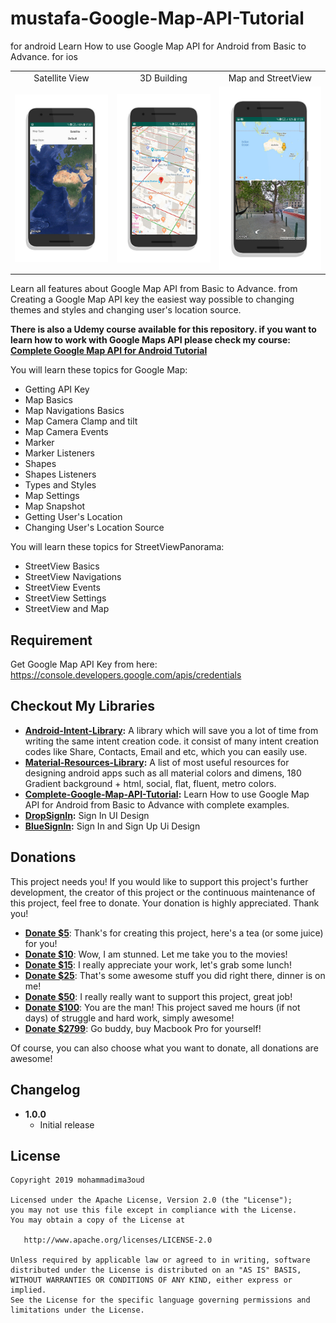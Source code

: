 # mustafa-Google-Map-API-Tutorial
for android
Learn How to use Google Map API for Android from Basic to Advance.
for ios
<table>
	<tbody>
		<tr>
			<td align="center">Satellite View</td>
			<td align="center">3D Building</td>
            <td align="center">Map and StreetView</td>
		</tr>
		<tr>
			<td align="center">
				<img src="images/Satellite View.jpg" alt="Satellite View"/>
			</td>
			<td align="center">
				<img src="images/3D Building.jpg" alt="3D Buildings"/>
			</td>
			<td align="center">
				<img src="images/Map and StreetView.jpg" alt="Map and StreetView"/>
			</td>
		</tr>
	</tbody>
</table>

Learn all features about Google Map API from Basic to Advance. from Creating a Google Map API key the easiest way possible to changing themes and styles and changing user's location source.

<b>There is also a Udemy course available for this repository. 
if you want to learn how to work with Google Maps API please check my course: [Complete Google Map API for Android Tutorial](https://www.udemy.com/course/the-complete-google-map-api-for-android-tutorial/?referralCode=07C6875E9237D69DA280)</b>


You will learn these topics for Google Map:
* Getting API Key
* Map Basics
* Map Navigations Basics
* Map Camera Clamp and tilt
* Map Camera Events
* Marker
* Marker Listeners
* Shapes
* Shapes Listeners
* Types and Styles
* Map Settings
* Map Snapshot
* Getting User's Location
* Changing User's Location Source

You will learn these topics for StreetViewPanorama:
* StreetView Basics
* StreetView Navigations
* StreetView Events
* StreetView Settings
* StreetView and Map


## Requirement
Get Google Map API Key from here: https://console.developers.google.com/apis/credentials

## Checkout My Libraries
* **[Android-Intent-Library](https://github.com/mohammadima3oud/Android-Intent-Library):** A library which will save you a lot of time from writing the same intent creation code. it consist of many intent creation codes like Share, Contacts, Email and etc, which you can easily use.
* **[Material-Resources-Library](https://github.com/mohammadima3oud/Material-Resources-Library):** A list of most useful resources for designing android apps such as all material colors and dimens, 180 Gradient background + html, social, flat, fluent, metro colors.
* **[Complete-Google-Map-API-Tutorial](https://github.com/mohammadima3oud/Complete-Google-Map-API-Tutorial):** Learn How to use Google Map API for Android from Basic to Advance with complete examples.
* **[DropSignIn](https://github.com/mohammadima3oud/DropSignIn):** Sign In UI Design
* **[BlueSignIn](https://github.com/mohammadima3oud/BlueSignIn):** Sign In and Sign Up Ui Design

## Donations
This project needs you! If you would like to support this project's further development, the creator of this project or the continuous maintenance of this project, feel free to donate. Your donation is highly appreciated. Thank you!


* **[Donate $5](https://www.paypal.me/mohammadima3oud/5)**: Thank's for creating this project, here's a tea (or some juice) for you!
* **[Donate $10](https://www.paypal.me/mohammadima3oud/10)**: Wow, I am stunned. Let me take you to the movies!
* **[Donate $15](https://www.paypal.me/mohammadima3oud/15)**: I really appreciate your work, let's grab some lunch!
* **[Donate $25](https://www.paypal.me/mohammadima3oud/25)**: That's some awesome stuff you did right there, dinner is on me!
* **[Donate $50](https://www.paypal.me/mohammadima3oud/50)**: I really really want to support this project, great job!
* **[Donate $100](https://www.paypal.me/mohammadima3oud/100)**: You are the man! This project saved me hours (if not days) of struggle and hard work, simply awesome!
* **[Donate $2799](https://www.paypal.me/mohammadima3oud/2799)**: Go buddy, buy Macbook Pro for yourself!

Of course, you can also choose what you want to donate, all donations are awesome!


## Changelog
* **1.0.0**
    * Initial release


## License

    Copyright 2019 mohammadima3oud

    Licensed under the Apache License, Version 2.0 (the "License");
    you may not use this file except in compliance with the License.
    You may obtain a copy of the License at

       http://www.apache.org/licenses/LICENSE-2.0

    Unless required by applicable law or agreed to in writing, software
    distributed under the License is distributed on an "AS IS" BASIS,
    WITHOUT WARRANTIES OR CONDITIONS OF ANY KIND, either express or implied.
    See the License for the specific language governing permissions and
    limitations under the License.
